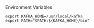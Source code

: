Environment Variables

```
export KAFKA_HOME=/usr/local/kafka
export PATH="$PATH:${KAFKA_HOME}/bin"
```
